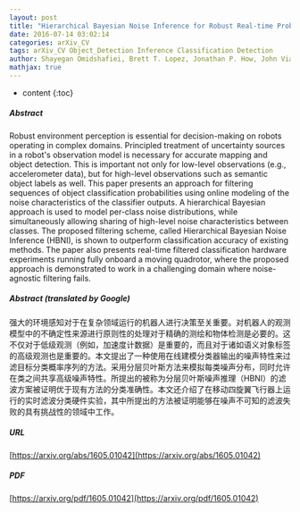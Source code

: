 ```yaml
---
layout: post
title: "Hierarchical Bayesian Noise Inference for Robust Real-time Probabilistic Object Classification"
date: 2016-07-14 03:02:14
categories: arXiv_CV
tags: arXiv_CV Object_Detection Inference Classification Detection
author: Shayegan Omidshafiei, Brett T. Lopez, Jonathan P. How, John Vian
mathjax: true
---
```


* content
{:toc}

##### Abstract
Robust environment perception is essential for decision-making on robots operating in complex domains. Principled treatment of uncertainty sources in a robot's observation model is necessary for accurate mapping and object detection. This is important not only for low-level observations (e.g., accelerometer data), but for high-level observations such as semantic object labels as well. This paper presents an approach for filtering sequences of object classification probabilities using online modeling of the noise characteristics of the classifier outputs. A hierarchical Bayesian approach is used to model per-class noise distributions, while simultaneously allowing sharing of high-level noise characteristics between classes. The proposed filtering scheme, called Hierarchical Bayesian Noise Inference (HBNI), is shown to outperform classification accuracy of existing methods. The paper also presents real-time filtered classification hardware experiments running fully onboard a moving quadrotor, where the proposed approach is demonstrated to work in a challenging domain where noise-agnostic filtering fails.

##### Abstract (translated by Google)
强大的环境感知对于在复杂领域运行的机器人进行决策至关重要。对机器人的观测模型中的不确定性来源进行原则性的处理对于精确的测绘和物体检测是必要的。这不仅对于低级观测（例如，加速度计数据）是重要的，而且对于诸如语义对象标签的高级观测也是重要的。本文提出了一种使用在线建模分类器输出的噪声特性来过滤目标分类概率序列的方法。采用分层贝叶斯方法来模拟每类噪声分布，同时允许在类之间共享高级噪声特性。所提出的被称为分层贝叶斯噪声推理（HBNI）的滤波方案被证明优于现有方法的分类准确性。本文还介绍了在移动四旋翼飞行器上运行的实时滤波分类硬件实验，其中所提出的方法被证明能够在噪声不可知的滤波失败的具有挑战性的领域中工作。

##### URL
[https://arxiv.org/abs/1605.01042](https://arxiv.org/abs/1605.01042)

##### PDF
[https://arxiv.org/pdf/1605.01042](https://arxiv.org/pdf/1605.01042)

